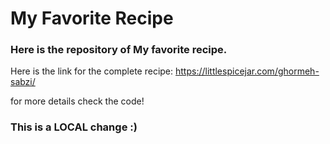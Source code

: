 # My Favorite Recipe

### Here is the repository of My favorite recipe.


Here is the link for the complete recipe:
https://littlespicejar.com/ghormeh-sabzi/

for more details check the code!
### This is a LOCAL change :)